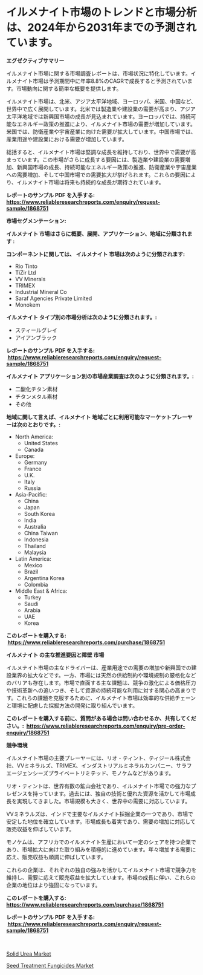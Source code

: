 <p><h1>イルメナイト市場のトレンドと市場分析は、2024年から2031年までの予測されています。</h1></p><p><strong>エグゼクティブサマリー</strong></p>
<p><p>イルメナイト市場に関する市場調査レポートは、市場状況に特化しています。イルメナイト市場は予測期間中に年率8.8%のCAGRで成長すると予測されています。市場動向に関する簡単な概要を提供します。</p><p>イルメナイト市場は、北米、アジア太平洋地域、ヨーロッパ、米国、中国など、世界中で広く展開しています。北米では製造業や建設業の需要が高まり、アジア太平洋地域では新興国市場の成長が見込まれています。ヨーロッパでは、持続可能なエネルギー政策の推進により、イルメナイト市場の需要が増加しています。米国では、防衛産業や宇宙産業に向けた需要が拡大しています。中国市場では、産業用途や建設業における需要が増加しています。</p><p>総括すると、イルメナイト市場は堅調な成長を維持しており、世界中で需要が高まっています。この市場がさらに成長する要因には、製造業や建設業の需要増加、新興国市場の成長、持続可能なエネルギー政策の推進、防衛産業や宇宙産業への需要増加、そして中国市場での需要拡大が挙げられます。これらの要因により、イルメナイト市場は将来も持続的な成長が期待されています。</p></p>
<p><strong>レポートのサンプル PDF を入手する: <a href="https://www.reliableresearchreports.com/enquiry/request-sample/1868751">https://www.reliableresearchreports.com/enquiry/request-sample/1868751</a></strong></p>
<p><strong>市場セグメンテーション:</strong></p>
<p><strong> イルメナイト 市場はさらに概要、展開、アプリケーション、地域に分類されます :</strong></p>
<p><strong>コンポーネントに関しては、 イルメナイト 市場は次のように分類されます: &nbsp;</strong></p>
<p><ul><li>Rio Tinto</li><li>TiZir Ltd</li><li>VV Minerals</li><li>TRIMEX</li><li>Industrial Mineral Co</li><li>Saraf Agencies Private Limited</li><li>Monokem</li></ul></p>
<p><strong> イルメナイト タイプ別の市場分析は次のように分類されます。:</strong></p>
<p><ul><li>スティールグレイ</li><li>アイアンブラック</li></ul></p>
<p><strong>レポートのサンプル PDF を入手する: &nbsp;<a href="https://www.reliableresearchreports.com/enquiry/request-sample/1868751">https://www.reliableresearchreports.com/enquiry/request-sample/1868751</a></strong></p>
<p><strong> イルメナイト アプリケーション別の市場産業調査は次のように分類されます。:</strong></p>
<p><ul><li>二酸化チタン素材</li><li>チタンメタル素材</li><li>その他</li></ul></p>
<p><strong>地域に関して言えば、イルメナイト 地域ごとに利用可能なマーケットプレーヤーは次のとおりです。:</strong></p>
<p><ul>
    <li>
        North America:
        <ul>
            <li>United States</li>
            <li>Canada</li>
        </ul>
    </li>
    <li>
        Europe:
        <ul>
            <li>Germany</li>
            <li>France</li>
            <li>U.K.</li>
            <li>Italy</li>
            <li>Russia</li>
        </ul>
    </li>
    <li>
        Asia-Pacific:
        <ul>
            <li>China</li>
            <li>Japan</li>
            <li>South Korea</li>
            <li>India</li>
            <li>Australia</li>
            <li>China Taiwan</li>
            <li>Indonesia</li>
            <li>Thailand</li>
            <li>Malaysia</li>
        </ul>
    </li>
    <li>
        Latin America:
        <ul>
            <li>Mexico</li>
            <li>Brazil</li>
            <li>Argentina Korea</li>
            <li>Colombia</li>
        </ul>
    </li>
    <li>
        Middle East & Africa:
        <ul>
            <li>Turkey</li>
            <li>Saudi</li>
            <li>Arabia</li>
            <li>UAE</li>
            <li>Korea</li>
        </ul>
    </li>
    </ul></p>
<p><strong>このレポートを購入する: &nbsp;<a href="https://www.reliableresearchreports.com/purchase/1868751">https://www.reliableresearchreports.com/purchase/1868751</a></strong></p>
<p><strong>イルメナイト の主な推進要因と障壁 市場</strong></p>
<p><p>イルメナイト市場の主なドライバーは、産業用途での需要の増加や新興国での建設業界の拡大などです。一方、市場には天然の供給制約や環境規制の厳格化などのバリアも存在します。市場で直面する主な課題は、競争の激化による価格圧力や技術革新への追いつき、そして資源の持続可能な利用に対する関心の高まりです。これらの課題を克服するために、イルメナイト市場は効率的な供給チェーンと環境に配慮した採掘方法の開発に取り組んでいます。</p></p>
<p><strong>このレポートを購入する前に、質問がある場合は問い合わせるか、共有してください。:&nbsp; <a href="https://www.reliableresearchreports.com/enquiry/pre-order-enquiry/1868751">https://www.reliableresearchreports.com/enquiry/pre-order-enquiry/1868751</a></strong></p>
<p><strong>競争環境</strong></p>
<p><p>イルメナイト市場の主要プレーヤーには、リオ・ティント、ティジール株式会社、VVミネラルズ、TRIMEX、インダストリアルミネラルカンパニー、サラフエージェンシーズプライベートリミテッド、モノケムなどがあります。</p><p>リオ・ティントは、世界有数の鉱山会社であり、イルメナイト市場での強力なプレゼンスを持っています。過去には、独自の技術と優れた資源を活かして市場成長を実現してきました。市場規模も大きく、世界中の需要に対応しています。</p><p>VVミネラルズは、インドで主要なイルメナイト採掘企業の一つであり、市場で安定した地位を確立しています。市場成長も着実であり、需要の増加に対応して販売収益を伸ばしています。</p><p>モノケムは、アフリカでのイルメナイト生産において一定のシェアを持つ企業であり、市場拡大に向けた取り組みを積極的に進めています。年々増加する需要に応え、販売収益も順調に伸ばしています。</p><p>これらの企業は、それぞれの独自の強みを活かしてイルメナイト市場で競争力を維持し、需要に応えて販売収益を拡大しています。市場の成長に伴い、これらの企業の地位はより強固になっています。</p></p>
<p><strong>このレポートを購入する: &nbsp; <a href="https://www.reliableresearchreports.com/purchase/1868751">https://www.reliableresearchreports.com/purchase/1868751</a></strong></p>
<p><strong>レポートのサンプル PDF を入手する: &nbsp;<a href="https://www.reliableresearchreports.com/enquiry/request-sample/1868751">https://www.reliableresearchreports.com/enquiry/request-sample/1868751</a></strong><strong></strong></p>
<p>&nbsp;</p>
<p><p><a href="https://fuschia-pecorino-a6d.notion.site/Solid-Urea-Market-Provides-a-Comprehensive-Analysis-Including-a-Macro-Overview-of-the-Market-as-well-90cdc022798b496dbfce4daaf996b412">Solid Urea Market</a></p><p><a href="https://florentine-yuzu-f42.notion.site/Seed-Treatment-Fungicides-Market-Size-Focuses-on-Market-Dynamics-In-Depth-Analysis-and-Future-Proje-1371e717c62d4040a790ad17e00cd8ce">Seed Treatment Fungicides Market</a></p></p>